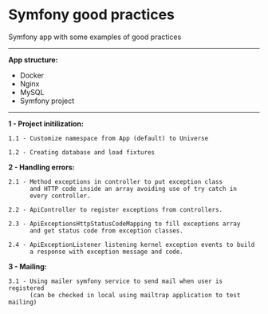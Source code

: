 Symfony good practices
==========
Symfony app with some examples of good practices

***

**App structure:**

- Docker
- Nginx
- MySQL
- Symfony project

***

**1 - Project initilization:**
    
    1.1 - Customize namespace from App (default) to Universe

    1.2 - Creating database and load fixtures

**2 - Handling errors:**

    2.1 - Method exceptions in controller to put exception class
          and HTTP code inside an array avoiding use of try catch in
          every controller.

    2.2 - ApiController to register exceptions from controllers.

    2.3 - ApiExceptionsHttpStatusCodeMapping to fill exceptions array
          and get status code from exception classes.

    2.4 - ApiExceptionListener listening kernel exception events to build
          a response with exception message and code.

**3 - Mailing:**

    3.1 - Using mailer symfony service to send mail when user is registered
          (can be checked in local using mailtrap application to test mailing)
